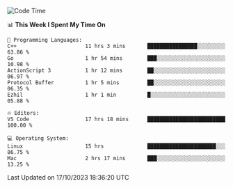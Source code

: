 
<!--START_SECTION:waka-->
![Code Time](http://img.shields.io/badge/Code%20Time-1%2C191%20hrs%2024%20mins-blue)

📊 **This Week I Spent My Time On** 

```text
💬 Programming Languages: 
C++                      11 hrs 3 mins       ████████████████░░░░░░░░░   63.86 % 
Go                       1 hr 54 mins        ███░░░░░░░░░░░░░░░░░░░░░░   10.98 % 
ActionScript 3           1 hr 12 mins        ██░░░░░░░░░░░░░░░░░░░░░░░   06.97 % 
Protocol Buffer          1 hr 5 mins         ██░░░░░░░░░░░░░░░░░░░░░░░   06.35 % 
Ezhil                    1 hr 1 min          █░░░░░░░░░░░░░░░░░░░░░░░░   05.88 % 

🔥 Editors: 
VS Code                  17 hrs 18 mins      █████████████████████████   100.00 % 

💻 Operating System: 
Linux                    15 hrs              ██████████████████████░░░   86.75 % 
Mac                      2 hrs 17 mins       ███░░░░░░░░░░░░░░░░░░░░░░   13.25 % 
```


 Last Updated on 17/10/2023 18:36:20 UTC
<!--END_SECTION:waka-->

